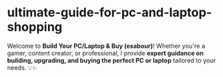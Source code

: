 # ultimate-guide-for-pc-and-laptop-shopping
Welcome to **Build Your PC/Laptop &amp; Buy (esabour)**! Whether you're a gamer, content creator, or professional, I provide **expert guidance on building, upgrading, and buying the perfect PC or laptop** tailored to your needs. 💡✨
